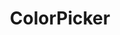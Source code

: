 ---
title: ColorPicker
description: All updates and information about ColorPicker, a simple and modern color-picking tool made for developers.
image:

# Badge style
style:
    background: "#59adff"
    color: "#fff"
---